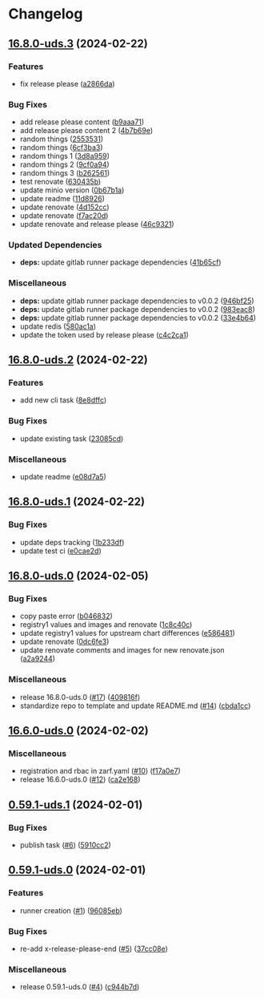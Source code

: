 # Changelog

## [16.8.0-uds.3](https://github.com/UnicornChance/literate-octo-parakeet/compare/v16.8.0-uds.2...v16.8.0-uds.3) (2024-02-22)


### Features

* fix release please ([a2866da](https://github.com/UnicornChance/literate-octo-parakeet/commit/a2866da0a0c7adedebe65e34544e31e9a303b9fe))


### Bug Fixes

* add release please content ([b9aaa71](https://github.com/UnicornChance/literate-octo-parakeet/commit/b9aaa71906aaf5382f22c91df0d71c8313a2451d))
* add release please content 2 ([4b7b69e](https://github.com/UnicornChance/literate-octo-parakeet/commit/4b7b69e7da7f88cda3d1bc330074e4926b4229c9))
* random things ([2553531](https://github.com/UnicornChance/literate-octo-parakeet/commit/2553531a814b004569fb9e62839c55017d75ca1c))
* random things ([6cf3ba3](https://github.com/UnicornChance/literate-octo-parakeet/commit/6cf3ba30261cc3531b437042162d36dd6109360c))
* random things 1 ([3d8a959](https://github.com/UnicornChance/literate-octo-parakeet/commit/3d8a959f3cfe92a6aa3b8d70b245da4fafb6d7bf))
* random things 2 ([9cf0a94](https://github.com/UnicornChance/literate-octo-parakeet/commit/9cf0a948ffa18a1b4222c065e90260a622e61883))
* random things 3 ([b262561](https://github.com/UnicornChance/literate-octo-parakeet/commit/b262561c63168e460bfda26c6fe7baadfa4cc077))
* test renovate ([630435b](https://github.com/UnicornChance/literate-octo-parakeet/commit/630435b03dae78139007ca71f7e82c8c0efd8ebf))
* update minio version ([0b67b1a](https://github.com/UnicornChance/literate-octo-parakeet/commit/0b67b1ab87998f5bad5943d5c7c877f665a602ad))
* update readme ([11d8926](https://github.com/UnicornChance/literate-octo-parakeet/commit/11d89265291e9d3ab5e49c651d6f40872f6aff6d))
* update renovate ([4d152cc](https://github.com/UnicornChance/literate-octo-parakeet/commit/4d152ccdbc2abe9c4cfa70f5ff9fac52d5a2d0cf))
* update renovate ([f7ac20d](https://github.com/UnicornChance/literate-octo-parakeet/commit/f7ac20d9d7f58903f538dc90e71ee0a365c11c59))
* update renovate and release please ([46c9321](https://github.com/UnicornChance/literate-octo-parakeet/commit/46c9321691da7020125e814291eb5ec830624213))


### Updated Dependencies

* **deps:** update gitlab runner package dependencies ([41b65cf](https://github.com/UnicornChance/literate-octo-parakeet/commit/41b65cf2c5b3e87f9527c852920ed1035f83ae30))


### Miscellaneous

* **deps:** update gitlab runner package dependencies to v0.0.2 ([946bf25](https://github.com/UnicornChance/literate-octo-parakeet/commit/946bf2517605dc3e93973263c8456b71af341fed))
* **deps:** update gitlab runner package dependencies to v0.0.2 ([983eac8](https://github.com/UnicornChance/literate-octo-parakeet/commit/983eac8d7961c2b6c99b9aee05d8ff8f0e13cf56))
* **deps:** update gitlab runner package dependencies to v0.0.2 ([33e4b64](https://github.com/UnicornChance/literate-octo-parakeet/commit/33e4b642b9aaa9f38a8b5370dc74d5a8e2545bf7))
* update redis ([580ac1a](https://github.com/UnicornChance/literate-octo-parakeet/commit/580ac1a13f2cf3d76f9dd8d5ba143aedaf52ddbc))
* update the token used by release please ([c4c2ca1](https://github.com/UnicornChance/literate-octo-parakeet/commit/c4c2ca1802b99077774fcde69db51a909c3b7309))

## [16.8.0-uds.2](https://github.com/UnicornChance/literate-octo-parakeet/compare/v16.8.0-uds.1...v16.8.0-uds.2) (2024-02-22)


### Features

* add new cli task ([8e8dffc](https://github.com/UnicornChance/literate-octo-parakeet/commit/8e8dffc51aab47f7cc2ad6945a5cc89e4b6dcbc6))


### Bug Fixes

* update existing task ([23085cd](https://github.com/UnicornChance/literate-octo-parakeet/commit/23085cd8caa80cbaf317171e8f6986e28260d081))


### Miscellaneous

* update readme ([e08d7a5](https://github.com/UnicornChance/literate-octo-parakeet/commit/e08d7a5e29694f8813da7b8a6057f7ae807dc297))

## [16.8.0-uds.1](https://github.com/UnicornChance/literate-octo-parakeet/compare/v16.8.0-uds.0...v16.8.0-uds.1) (2024-02-22)


### Bug Fixes

* update deps tracking ([1b233df](https://github.com/UnicornChance/literate-octo-parakeet/commit/1b233df8a57f9f338db6817570a5c0fee9d29b24))
* update test ci ([e0cae2d](https://github.com/UnicornChance/literate-octo-parakeet/commit/e0cae2d0ade8058bf7561749755f857886864f43))

## [16.8.0-uds.0](https://github.com/defenseunicorns/uds-package-gitlab-runner/compare/v16.6.0-uds.0...v16.8.0-uds.0) (2024-02-05)


### Bug Fixes

* copy paste error ([b046832](https://github.com/defenseunicorns/uds-package-gitlab-runner/commit/b0468320f39da2bfc5eedf1af171930348152b3f))
* registry1 values and images and renovate ([1c8c40c](https://github.com/defenseunicorns/uds-package-gitlab-runner/commit/1c8c40c42c99865a230870d4f2f0157d19f0e315))
* update registry1 values for upstream chart differences ([e586481](https://github.com/defenseunicorns/uds-package-gitlab-runner/commit/e586481fd4b6d1e8353c63f45d647053d06e2afe))
* update renovate ([0dc6fe3](https://github.com/defenseunicorns/uds-package-gitlab-runner/commit/0dc6fe34b9c5645c7f4c149fdc8f0237026fd2bd))
* update renovate comments and images for new renovate.json ([a2a9244](https://github.com/defenseunicorns/uds-package-gitlab-runner/commit/a2a9244efe45bc86e1794ffdcc04fe77d8742ac3))


### Miscellaneous

* release 16.8.0-uds.0 ([#17](https://github.com/defenseunicorns/uds-package-gitlab-runner/issues/17)) ([409816f](https://github.com/defenseunicorns/uds-package-gitlab-runner/commit/409816f6c4cbf0088c2cd0232a0b29c5387c6edb))
* standardize repo to template and update README.md ([#14](https://github.com/defenseunicorns/uds-package-gitlab-runner/issues/14)) ([cbda1cc](https://github.com/defenseunicorns/uds-package-gitlab-runner/commit/cbda1cc6bd1b020c73aac8f7fee0830f3d3fcf74))

## [16.6.0-uds.0](https://github.com/defenseunicorns/uds-package-gitlab-runner/compare/v0.59.1-uds.1...v16.6.0-uds.0) (2024-02-02)


### Miscellaneous

* registration and rbac in zarf.yaml ([#10](https://github.com/defenseunicorns/uds-package-gitlab-runner/issues/10)) ([f17a0e7](https://github.com/defenseunicorns/uds-package-gitlab-runner/commit/f17a0e79bab8eb7f62f89286f49c8e891e90fab3))
* release 16.6.0-uds.0 ([#12](https://github.com/defenseunicorns/uds-package-gitlab-runner/issues/12)) ([ca2e168](https://github.com/defenseunicorns/uds-package-gitlab-runner/commit/ca2e168421e84ca218ddaa1515d14ada883260f9))

## [0.59.1-uds.1](https://github.com/defenseunicorns/uds-package-gitlab-runner/compare/v0.59.1-uds.0...v0.59.1-uds.1) (2024-02-01)


### Bug Fixes

* publish task ([#6](https://github.com/defenseunicorns/uds-package-gitlab-runner/issues/6)) ([5910cc2](https://github.com/defenseunicorns/uds-package-gitlab-runner/commit/5910cc2f7608194a18af16d739cc54345b007781))

## [0.59.1-uds.0](https://github.com/defenseunicorns/uds-package-gitlab-runner/compare/v0.58.1-uds.1...v0.59.1-uds.0) (2024-02-01)


### Features

* runner creation ([#1](https://github.com/defenseunicorns/uds-package-gitlab-runner/issues/1)) ([96085eb](https://github.com/defenseunicorns/uds-package-gitlab-runner/commit/96085eb515f1c33bea03eb2d4a54e4217f09e79b))


### Bug Fixes

* re-add x-release-please-end ([#5](https://github.com/defenseunicorns/uds-package-gitlab-runner/issues/5)) ([37cc08e](https://github.com/defenseunicorns/uds-package-gitlab-runner/commit/37cc08e4a44f485bb0014cc09a7a3a3dff7ed12d))


### Miscellaneous

* release 0.59.1-uds.0 ([#4](https://github.com/defenseunicorns/uds-package-gitlab-runner/issues/4)) ([c944b7d](https://github.com/defenseunicorns/uds-package-gitlab-runner/commit/c944b7de5083a4c4fe6604690c415d93ee77652f))

